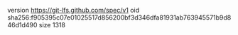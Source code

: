 version https://git-lfs.github.com/spec/v1
oid sha256:f905395c07e01025517d856200bf3d346dfa81931ab763945571b9d846d1d490
size 1318

